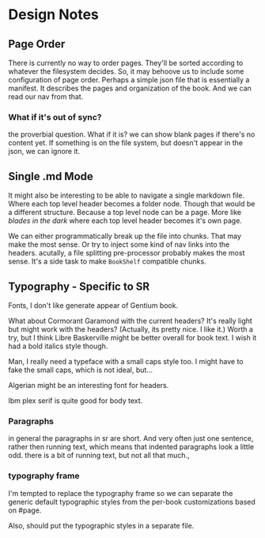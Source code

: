 # Design Notes

## Page Order

There is currently no way to order pages. They'll be sorted according to whatever the filesystem decides. 
So, it may behoove us to include some configuration of page order. Perhaps a simple json file that is essentially a manifest.
It describes the pages and organization of the book. And we can read our nav from that.

### What if it's out of sync?

the proverbial question. What if it is? we can show blank pages if there's no content yet.
If something is on the file system, but doesn't appear in the json, we can ignore it. 

## Single .md Mode

It might also be interesting to be able to navigate a single markdown file. Where each top level header becomes a folder node. Though that would be a different structure. Because a top level node can be a page. More like *blades in the dark* where each top level header becomes it's own page. 

We can either programmatically break up the file into chunks. That may make the most sense. Or try to inject some kind of nav links into the headers. 
acutally, a file splitting pre-processor probably makes the most sense. It's a side task to make `BookShelf` compatible chunks. 

## Typography - Specific to SR

Fonts, I don't like generate appear of Gentium book. 

What about Cormorant Garamond with the current headers? It's really light but might work with the headers? (Actually, its pretty nice. I like it.) 
Worth a try, but I think Libre Baskerville might be better overall for book text. I wish it had a bold italics style though. 

Man, I really need a typeface with a small caps style too. I might have to fake the small caps, which is not ideal, but...

Algerian might be an interesting font for headers. 

Ibm plex serif is quite good for body text. 



### Paragraphs

in general the paragraphs in sr are short. And very often just one sentence, rather then running text, which means that indented paragraphs look a little odd. there is a bit of running text, but not all that much., 

### typography frame

I'm tempted to replace the typography frame so we can separate the generic default typographic styles from the per-book customizations based on #page. 

Also, should put the typographic styles in a separate file. 

